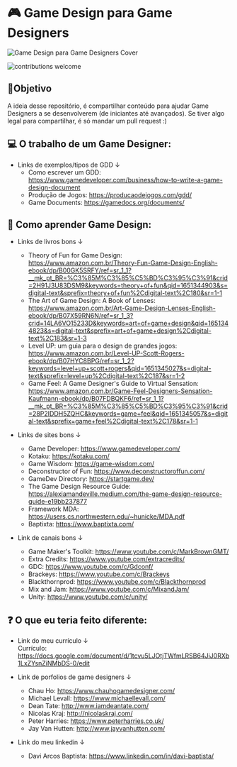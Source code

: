 # 🎮 Game Design para Game Designers

![Game Design para Game Designers Cover](https://github.com/baptixta/game-design-refs/blob/main/images/cover.png "Cover")

![contributions welcome](https://camo.githubusercontent.com/f5054ffcd4245c10d3ec85ef059e07aacf787b560f83ad4aec2236364437d097/68747470733a2f2f696d672e736869656c64732e696f2f62616467652f636f6e747269627574696f6e732d77656c636f6d652d627269676874677265656e2e7376673f7374796c653d666c6174)

## 🎯Objetivo
A ideia desse repositório, é compartilhar conteúdo para ajudar Game Designers a se desenvolverem (de iniciantes até avançados). Se tiver algo legal para compartilhar, é só mandar um pull request :)

## 💻 O trabalho de um Game Designer:

   - Links de exemplos/tipos de GDD ↓
     - Como escrever um GDD: <https://www.gamedeveloper.com/business/how-to-write-a-game-design-document>
     - Produção de Jogos: <https://producaodejogos.com/gdd/>
     - Game Documents: <https://gamedocs.org/documents/>

## 🧠 Como aprender Game Design:

   - Links de livros bons ↓
      - Theory of Fun for Game Design: <https://www.amazon.com.br/Theory-Fun-Game-Design-English-ebook/dp/B00GK5SRFY/ref=sr_1_1?__mk_pt_BR=%C3%85M%C3%85%C5%BD%C3%95%C3%91&crid=2H91J3U83DSM9&keywords=theory+of+fun&qid=1651344903&s=digital-text&sprefix=theory+of+fun%2Cdigital-text%2C180&sr=1-1>
      - The Art of Game Design: A Book of Lenses: <https://www.amazon.com.br/Art-Game-Design-Lenses-English-ebook/dp/B07X59RN6N/ref=sr_1_3?crid=14LA6VO15233D&keywords=art+of+game+design&qid=1651344823&s=digital-text&sprefix=art+of+game+design%2Cdigital-text%2C183&sr=1-3>    
      - Level UP: um guia para o design de grandes jogos: <https://www.amazon.com.br/Level-UP-Scott-Rogers-ebook/dp/B07HYC8BPG/ref=sr_1_2?keywords=level+up+scott+rogers&qid=1651345027&s=digital-text&sprefix=level+up%2Cdigital-text%2C187&sr=1-2>     
      - Game Feel: A Game Designer's Guide to Virtual Sensation: <https://www.amazon.com.br/Game-Feel-Designers-Sensation-Kaufmann-ebook/dp/B07FDBQKF6/ref=sr_1_1?__mk_pt_BR=%C3%85M%C3%85%C5%BD%C3%95%C3%91&crid=28P2IDDH5ZQHC&keywords=game+feel&qid=1651345057&s=digital-text&sprefix=game+feel%2Cdigital-text%2C178&sr=1-1>     

   - Links de sites bons ↓
      - Game Developer: <https://www.gamedeveloper.com/>
      - Kotaku: <https://kotaku.com/>
      - Game Wisdom: <https://game-wisdom.com/>
      - Deconstructor of Fun: <https://www.deconstructoroffun.com/>
      - GameDev Directory: <https://startgame.dev/>
      - The Game Design Resource Guide: <https://alexiamandeville.medium.com/the-game-design-resource-guide-e19bb237877>
      - Framework MDA: <https://users.cs.northwestern.edu/~hunicke/MDA.pdf>
      - Baptixta: <https://www.baptixta.com/>

   - Link de canais bons ↓
      - Game Maker's Toolkit: <https://www.youtube.com/c/MarkBrownGMT/>
      - Extra Credits: <https://www.youtube.com/extracredits/>
      - GDC: <https://www.youtube.com/c/Gdconf/>
      - Brackeys: <https://www.youtube.com/c/Brackeys>
      - Blackthornprod: <https://www.youtube.com/c/Blackthornprod>
      - Mix and Jam: <https://www.youtube.com/c/MixandJam/>
      - Unity: <https://www.youtube.com/c/unity/>

## ❓ O que eu teria feito diferente:

   - Link do meu currículo ↓     
     Currículo: <https://docs.google.com/document/d/1tcvu5LJOtjTWfmLRSB64JiJ0RXb1LxZYsnZiNMbDS-0/edit>

   - Link de porfolios de game designers ↓     
      - Chau Ho: <https://www.chauhogamedesigner.com/>
      - Michael Levall: <https://www.michaellevall.com/>
      - Dean Tate: <http://www.iamdeantate.com/>
      - Nicolas Kraj: <http://nicolaskraj.com/>
      - Peter Harries: <https://www.peterharries.co.uk/>
      - Jay Van Hutten: <http://www.jayvanhutten.com/>

   - Link do meu linkedin ↓
      - Davi Arcos Baptista: <https://www.linkedin.com/in/davi-baptista/>
